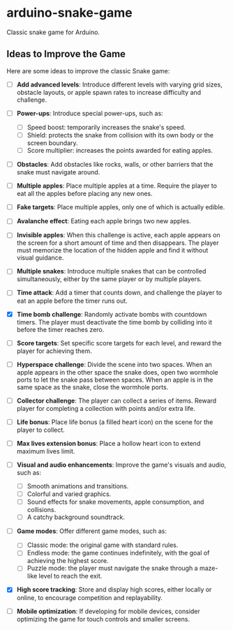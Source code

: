 # arduino-snake-game
Classic snake game for Arduino.

## Ideas to Improve the Game
Here are some ideas to improve the classic Snake game:

* [ ] **Add advanced levels**: Introduce different levels with varying grid sizes, obstacle layouts, or apple spawn rates to increase difficulty and challenge.

* [ ] **Power-ups**: Introduce special power-ups, such as:
	* [ ] Speed boost: temporarily increases the snake's speed.
	* [ ] Shield: protects the snake from collision with its own body or the screen boundary.
	* [ ] Score multiplier: increases the points awarded for eating apples.

* [ ] **Obstacles**: Add obstacles like rocks, walls, or other barriers that the snake must navigate around.

* [ ] **Multiple apples**: Place multiple apples at a time. Require the player to eat all the apples before placing any new ones.

* [ ] **Fake targets**: Place multiple apples, only one of which is actually edible.

* [ ] **Avalanche effect**: Eating each apple brings two new apples.

* [ ] **Invisible apples**: When this challenge is active, each apple appears on the screen for a short amount of time and then disappears. The player must memorize the location of the hidden apple and find it without visual guidance.

* [ ] **Multiple snakes**: Introduce multiple snakes that can be controlled simultaneously, either by the same player or by multiple players.

* [ ] **Time attack**: Add a timer that counts down, and challenge the player to eat an apple before the timer runs out.

* [x] **Time bomb challenge**: Randomly activate bombs with countdown timers. The player must deactivate the time bomb by colliding into it before the timer reaches zero.

* [ ] **Score targets**: Set specific score targets for each level, and reward the player for achieving them.

* [ ] **Hyperspace challenge**: Divide the scene into two spaces. When an apple appears in the other space the snake does, open two wormhole ports to let the snake pass between spaces. When an apple is in the same space as the snake, close the wormhole ports.

* [ ] **Collector challenge**: The player can collect a series of items. Reward player for completing a collection with points and/or extra life.

* [ ] **Life bonus**: Place life bonus (a filled heart icon) on the scene for the player to collect.

* [ ] **Max lives extension bonus**: Place a hollow heart icon to extend maximum lives limit.

* [ ] **Visual and audio enhancements**: Improve the game's visuals and audio, such as:
	* [ ] Smooth animations and transitions.
	* [ ] Colorful and varied graphics.
	* [ ] Sound effects for snake movements, apple consumption, and collisions.
	* [ ] A catchy background soundtrack.

* [ ] **Game modes**: Offer different game modes, such as:
	* [ ] Classic mode: the original game with standard rules.
	* [ ] Endless mode: the game continues indefinitely, with the goal of achieving the highest score.
	* [ ] Puzzle mode: the player must navigate the snake through a maze-like level to reach the exit.

* [x] **High score tracking**: Store and display high scores, either locally or online, to encourage competition and replayability.

* [ ] **Mobile optimization**: If developing for mobile devices, consider optimizing the game for touch controls and smaller screens.
